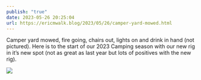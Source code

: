 ```yaml
---
publish: "true"
date: 2023-05-26 20:25:04
url: https://ericmwalk.blog/2023/05/26/camper-yard-mowed.html
---
```

Camper yard mowed, fire going, chairs out, lights on and drink in hand (not pictured). Here is to the start of our 2023 Camping season with our new rig in it’s new spot (not as great as last year but lots of positives with the new rig).

![](https://ericmwalk.blog/uploads/2023/4ea571cc6d.jpg)